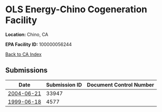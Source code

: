 # OLS Energy-Chino Cogeneration Facility

**Location:** Chino, CA

**EPA Facility ID:** 100000056244

[Back to CA Index](../../index.md)

## Submissions

| Date | Submission ID | Document Control Number |
|------|--------------|-------------------------|
| [2004-06-21](submissions/33947.md) | 33947 |  |
| [1999-06-18](submissions/4577.md) | 4577 |  |
